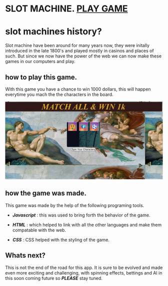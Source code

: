 # SLOT MACHINE.  [PLAY GAME](https://kabzeel1.github.io/Unit1-Slotmachine-Project/)
# slot machines history?
Slot machine have been around for many years now, they were initally introduced in the late 1800's and played mostly in casinos and places of such.
But since we now have the power of the web we can now make these games in our computers and play.

## how to play this game.

With this game you have a chance to win 1000 dollars, this will happen everytime you mach the the characters in the board. 

![Play And Win](favicons/favicon_io/SLOT.png "Slot Machine")

## how the game was made.
This game was made by the help of the following programing tools.

- ***Javascript*** : this was used to bring forth the behavior of the game.

- ***HTML*** : which helped to link with all the other languages and make them compatable with the web.

- ***CSS*** : CSS helped with the styling of the game.

## Whats next?

This is not the end of the road for this app. It is sure to be evolved and made even more exciting and challenging, with spinning effects, bettings and AI in this soon coming future so ***PLEASE*** stay tuned.